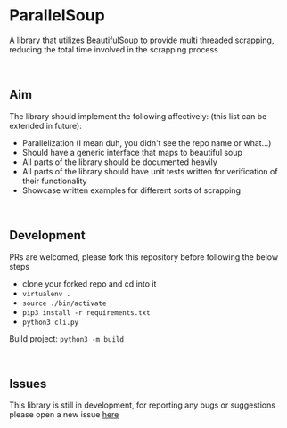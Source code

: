 # ParallelSoup
A library that utilizes BeautifulSoup to provide multi threaded scrapping, reducing the total time involved in the scrapping process

<br />

## Aim
The library should implement the following affectively: (this list can be extended in future):
* Parallelization (I mean duh, you didn't see the repo name or what...)
* Should have a generic interface that maps to beautiful soup
* All parts of the library should be documented heavily
* All parts of the library should have unit tests written for verification of their functionality
* Showcase written examples for different sorts of scrapping

<br />

## Development
PRs are welcomed, please fork this repository before following the below steps
* clone your forked repo and cd into it
* `virtualenv .`
* `source ./bin/activate`
* `pip3 install -r requirements.txt`
* `python3 cli.py`

Build project: `python3 -m build`

<br />

## Issues
This library is still in development, for reporting any bugs or suggestions please open a new issue [here](https://github.com/sarthakpranesh/ParallelSoup/issues)
